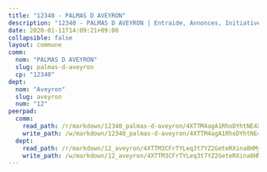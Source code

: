```yaml
---
title: "12340 - PALMAS D AVEYRON"
description: "12340 - PALMAS D AVEYRON | Entraide, Annonces, Initiatives"
date: 2020-01-11T14:09:21+09:00
collapsible: false
layout: commune
comm:
  nom: "PALMAS D AVEYRON"
  slug: palmas-d-aveyron
  cp: "12340"
dept:
  nom: "Aveyron"
  slug: aveyron
  num: "12"
peerpad:
  comm:
    read_path: /r/markdown/12340_palmas-d-aveyron/4XTTM4agA1RhoDYhtNE4X6odZriiebbWbChwPoVhHMLmurdxi
    write_path: /w/markdown/12340_palmas-d-aveyron/4XTTM4agA1RhoDYhtNE4X6odZriiebbWbChwPoVhHMLmurdxi-K3TgUgqq2iu497DC5ETEey49nbQiy8QUDuVNcYjvy4hg2ajxU2SxXM9xSoWeCN5b9r3F9tYH21Z8xkGzSeR9NLJXcKFXd5FEdJP1iYZB7Bzs234btoaZ25apCPCnjB8EbjLzN2Bx
  dept:
    read_path: /r/markdown/12_aveyron/4XTTM3CFrTYLeq3t7YZ2GeteRXina8HMy585xLdATaEm28gJq
    write_path: /w/markdown/12_aveyron/4XTTM3CFrTYLeq3t7YZ2GeteRXina8HMy585xLdATaEm28gJq-K3TgUfu3tdsvnJNzfCjLcQBm4uQ83gag77qnaAo9pjUvbpQyfAVAxJdyULKffeJFVcGHHVraYZNVQhiGBeBUKBFLy2Vr8dapgU6tQCmoJQ6dgnoqRGmK9bSxqhW9VArfxRuTPcgV
---
```


